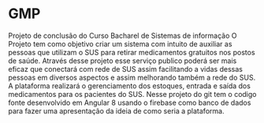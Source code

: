 # GMP
Projeto de conclusão do Curso Bacharel de Sistemas de informação
O Projeto tem como objetivo criar um sistema com intuito de auxiliar as pessoas que utilizam o SUS para retirar medicamentos gratuitos nos postos de saúde. Através desse projeto esse serviço publico poderá ser mais eficaz que conectará com rede de SUS assim facilitando a vidas dessas pessoas em diversos aspectos e assim melhorando também a rede do SUS. A plataforma  realizará o gerenciamento dos estoques, entrada e saída dos medicamentos para os pacientes do SUS. Nesse projeto do git tem o codigo fonte desenvolvido em Angular 8 usando o firebase como banco de dados para fazer uma apresentação da ideia de como seria a plataforma.
